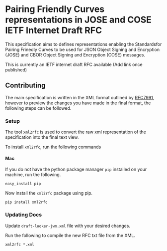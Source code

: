 # Pairing Friendly Curves representations in JOSE and COSE IETF Internet Draft RFC

This specification aims to defines representations enabling the Standardsfor Pairing Frinedly Curves to be used for JSON Object Signing and Encryption (JOSE) and CBOR Object Signing and Encryption (COSE) messages.

This is currently an IETF internet draft RFC available (Add link once published)

## Contributing

The main specification is written in the XML format outlined by [RFC7991](https://tools.ietf.org/html/rfc7991), however to preview the changes you have made in
the final format, the following steps can be followed.

### Setup

The tool `xml2rfc` is used to convert the raw xml representation of the specification into the final text view.

To install `xml2rfc`, run the following commands

#### Mac

If you do not have the python package manager `pip` installed on your machine, run the following.

`easy_install pip`

Now install the `xml2rfc` package using pip.

`pip install xml2rfc`

### Updating Docs

Update `draft-looker-jwm.xml` file with your desired changes.

Run the following to compile the new RFC txt file from the XML.

`xml2rfc *.xml`
